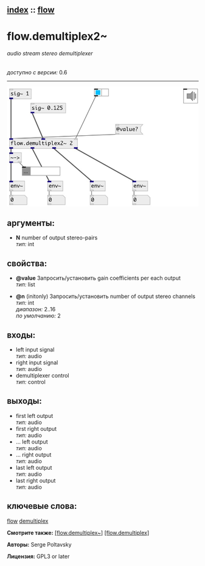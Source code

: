 [index](index.html) :: [flow](category_flow.html)
---

# flow.demultiplex2~

###### audio stream stereo demultiplexer

*доступно с версии:* 0.6

---




[![example](../examples/img/flow.demultiplex2~.jpg)](../examples/pd/flow.demultiplex2~.pd)



## аргументы:

* **N**
number of output stereo-pairs<br>
_тип:_ int<br>





## свойства:

* **@value** 
Запросить/установить gain coefficients per each output<br>
_тип:_ list<br>

* **@n** (initonly)
Запросить/установить number of output stereo channels<br>
_тип:_ int<br>
_диапазон:_ 2..16<br>
_по умолчанию:_ 2<br>



## входы:

* left input signal<br>
_тип:_ audio
* right input signal<br>
_тип:_ audio
* demultiplexer control<br>
_тип:_ control



## выходы:

* first left output<br>
_тип:_ audio
* first right output<br>
_тип:_ audio
* ... left output<br>
_тип:_ audio
* ... right output<br>
_тип:_ audio
* last left output<br>
_тип:_ audio
* last right output<br>
_тип:_ audio



## ключевые слова:

[flow](keywords/flow.html)
[demultiplex](keywords/demultiplex.html)



**Смотрите также:**
[\[flow.demultiplex~\]](flow.demultiplex~.html)
[\[flow.demultiplex\]](flow.demultiplex.html)




**Авторы:** Serge Poltavsky




**Лицензия:** GPL3 or later





